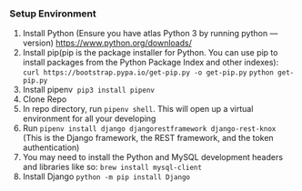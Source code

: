 ### Setup Environment

1. Install Python (Ensure you have atlas Python 3 by running python —version) https://www.python.org/downloads/
2. Install pip(pip is the package installer for Python. You can use pip to install packages from the Python Package Index and other indexes): `curl https://bootstrap.pypa.io/get-pip.py -o get-pip.py` `python get-pip.py`
3. Install pipenv  `pip3 install pipenv`
4. Clone Repo
5. In repo directory, run `pipenv shell`. This will open up a virtual environment for all your developing
6. Run `pipenv install django djangorestframework django-rest-knox` (This is the Django framework, the REST framework, and the token authentication)
7. You may need to install the Python and MySQL development headers and libraries like so: `brew install mysql-client`
8. Install Django `python -m pip install Django`
